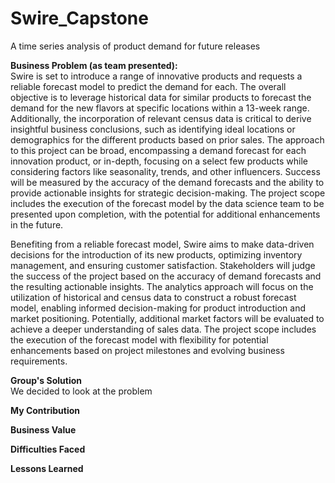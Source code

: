 # Swire_Capstone
A time series analysis of product demand for future releases

**Business Problem (as team presented):**  
Swire is set to introduce a range of innovative products and requests a reliable forecast model to predict the demand for each. The overall objective is to leverage historical data for similar products to forecast the demand for the new flavors at specific locations within a 13-week range. Additionally, the incorporation of relevant census data is critical to derive insightful business conclusions, such as identifying ideal locations or demographics for the different products based on prior sales. The approach to this project can be broad, encompassing a demand forecast for each innovation product, or in-depth, focusing on a select few products while considering factors like seasonality, trends, and other influencers. Success will be measured by the accuracy of the demand forecasts and the ability to provide actionable insights for strategic decision-making. The project scope includes the execution of the forecast model by the data science team to be presented upon completion, with the potential for additional enhancements in the future.

Benefiting from a reliable forecast model, Swire aims to make data-driven decisions for the introduction of its new products, optimizing inventory management, and ensuring customer satisfaction. Stakeholders will judge the success of the project based on the accuracy of demand forecasts and the resulting actionable insights. The analytics approach will focus on the utilization of historical and census data to construct a robust forecast model, enabling informed decision-making for product introduction and market positioning. Potentially, additional market factors will be evaluated to achieve a deeper understanding of sales data. The project scope includes the execution of the forecast model with flexibility for potential enhancements based on project milestones and evolving business requirements.

**Group's Solution**  
We decided to look at the problem

**My Contribution**  


**Business Value**  


**Difficulties Faced**  


**Lessons Learned**  
